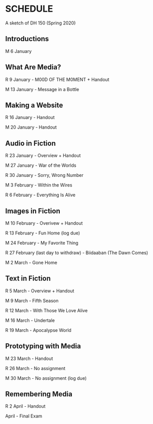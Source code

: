 # SCHEDULE

A sketch of DH 150 (Spring 2020)

## Introductions

M 6 January

## What Are Media? 

R 9 January - M00D OF THE M0MENT + Handout 

M 13 January - Message in a Bottle 

## Making a Website 

R 16 January - Handout 

M 20 January - Handout 

## Audio in Fiction 

R 23 January - Overview + Handout 

M 27 January - War of the Worlds 

R 30 January - Sorry, Wrong Number  

M 3 February - Within the Wires 

R 6 February - Everything Is Alive 

## Images in Fiction 

M 10 February - Overivew + Handout  

R 13 February - Fun Home (log due)

M 24 February - My Favorite Thing

R 27 February (last day to withdraw) - Biidaaban (The Dawn Comes) 

M 2 March - Gone Home  

## Text in Fiction 

R 5 March - Overview + Handout 

M 9 March - Fifth Season 

R 12 March - With Those We Love Alive 

M 16 March - Undertale 

R 19 March - Apocalypse World 

## Prototyping with Media 

M 23 March - Handout 

R 26 March - No assignment

M 30 March - No assignment (log due)

## Remembering Media 

R 2 April - Handout  

April - Final Exam 
